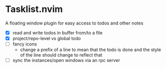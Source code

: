# Tasklist.nvim
A floating window plugin for easy access to todos and other notes

- [x] read and write todos in buffer from/to a file
- [x] project/repo-level vs global todo 
- [ ] fancy icons
    - change a prefix of a line to mean that the todo is done and the style of the line should change to reflect that
- [ ] sync the instances/open windows via an rpc server
